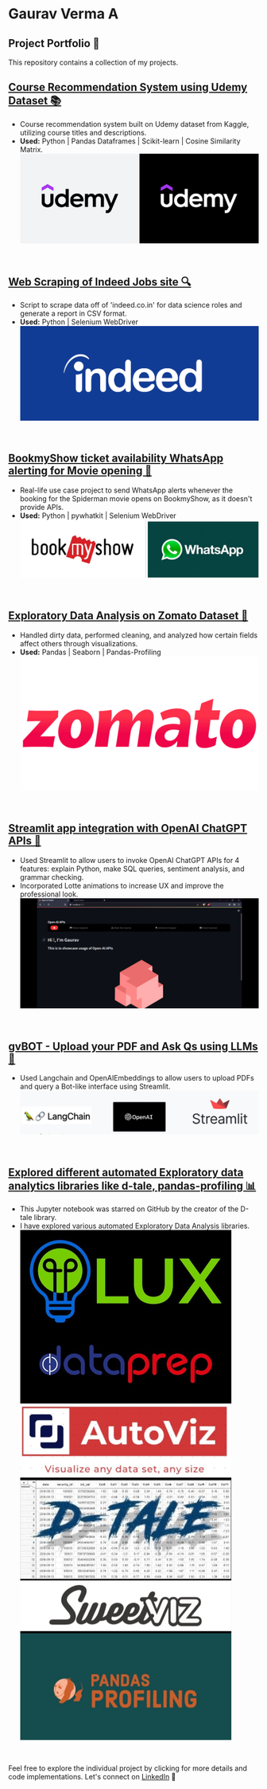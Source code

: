 #  Gaurav Verma A
## Project Portfolio 🚀

This repository contains a collection of my projects.

## [Course Recommendation System using Udemy Dataset 📚](https://github.com/hi-gv/Udemy-course-Recommendation-System)

- Course recommendation system built on Udemy dataset from Kaggle, utilizing course titles and descriptions.
- **Used:** Python | Pandas Dataframes | Scikit-learn | Cosine Similarity Matrix.
![](/images/udemy.jpg)
<br>

## [Web Scraping of Indeed Jobs site 🔍](https://github.com/hi-gv/IndeedScrapper)

- Script to scrape data off of 'indeed.co.in' for data science roles and generate a report in CSV format.
- **Used:** Python | Selenium WebDriver
![](/images/indeed.png)
<br>

## [BookmyShow ticket availability WhatsApp alerting for Movie opening 🎥](https://github.com/hi-gv/Whatsapp-Alert-when-tickets-available-on-BookMyShow)

- Real-life use case project to send WhatsApp alerts whenever the booking for the Spiderman movie opens on BookmyShow, as it doesn't provide APIs.
- **Used:** Python | pywhatkit | Selenium WebDriver
![](/images/bookmyshow_whatsapp.jpg)
<br>

## [Exploratory Data Analysis on Zomato Dataset 🍴](https://github.com/hi-gv/Exploratory-Data-Analysis-Zomato)

- Handled dirty data, performed cleaning, and analyzed how certain fields affect others through visualizations.
- **Used:** Pandas | Seaborn | Pandas-Profiling
![](images/zomato.png)
<br>

## [Streamlit app integration with OpenAI ChatGPT APIs 💬](https://github.com/hi-gv/ChatGPT-APIs--Streamlit--Lotte-Animation)

- Used Streamlit to allow users to invoke OpenAI ChatGPT APIs for 4 features: explain Python, make SQL queries, sentiment analysis, and grammar checking.
- Incorporated Lotte animations to increase UX and improve the professional look.
![](/images/chatgpt.jpg)
<br>

## [gvBOT - Upload your PDF and Ask Qs using LLMs 🤖](https://github.com/hi-gv/gvBot---QA-PDF)
- Used Langchain and OpenAIEmbeddings to allow users to upload PDFs and query a Bot-like interface using Streamlit.
![](images/gvbot.jpg)
<br>

## [Explored different automated Exploratory data analytics libraries like d-tale, pandas-profiling 📊](https://github.com/hi-gv/Exploratory-Data-Analytics-Tools)

- This Jupyter notebook was starred on GitHub by the creator of the D-tale library.
- I have explored various automated Exploratory Data Analysis libraries.
![](/images/eda.jpg)
<br>

Feel free to explore the individual project by clicking for more details and code implementations.
Let's connect on [LinkedIn](https://www.linkedin.com/in/hi-gv/) 👋


```
```
